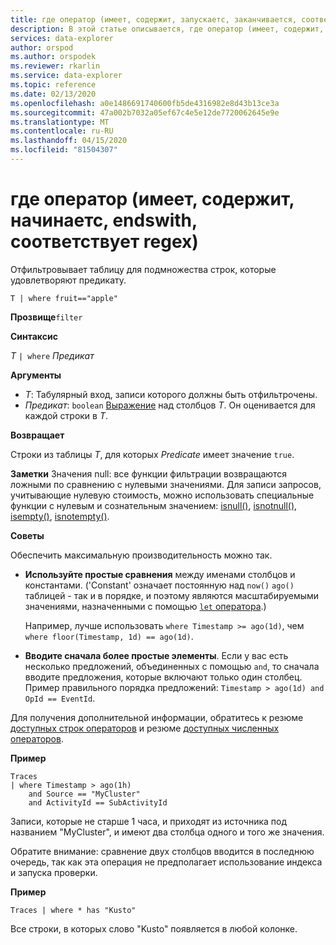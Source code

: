 ```yaml
---
title: где оператор (имеет, содержит, запускаетс, заканчивается, соответствует regex) - Azure Data Explorer Документы Майкрософт
description: В этой статье описывается, где оператор (имеет, содержит, начинает, заканчивается, соответствует regex) в Azure Data Explorer.
services: data-explorer
author: orspod
ms.author: orspodek
ms.reviewer: rkarlin
ms.service: data-explorer
ms.topic: reference
ms.date: 02/13/2020
ms.openlocfilehash: a0e1486691740600fb5de4316982e8d43b13ce3a
ms.sourcegitcommit: 47a002b7032a05ef67c4e5e12de7720062645e9e
ms.translationtype: MT
ms.contentlocale: ru-RU
ms.lasthandoff: 04/15/2020
ms.locfileid: "81504307"
---
```

# <a name="where-operator-has-contains-startswith-endswith-matches-regex"></a>где оператор (имеет, содержит, начинаетс, endswith, соответствует regex)

Отфильтровывает таблицу для подмножества строк, которые удовлетворяют предикату.

```kusto
T | where fruit=="apple"
```

**Прозвище**`filter`

**Синтаксис**

*T* `| where` *Предикат*

**Аргументы**

* *T*: Табулярный вход, записи которого должны быть отфильтрочены.
* *Предикат*: `boolean` [Выражение](./scalar-data-types/bool.md) над столбцов *T*. Он оценивается для каждой строки в *T*.

**Возвращает**

Строки из таблицы *T*, для которых *Predicate* имеет значение `true`.

**Заметки** Значения null: все функции фильтрации возвращаются ложными по сравнению с нулевыми значениями. Для записи запросов, учитывающие нулевую стоимость, можно использовать специальные функции с нулевым и сознательным значением: [isnull()](./isnullfunction.md), [isnotnull()](./isnotnullfunction.md), [isempty()](./isemptyfunction.md), [isnotempty()](./isnotemptyfunction.md). 

**Советы**

Обеспечить максимальную производительность можно так.

* **Используйте простые сравнения** между именами столбцов и константами. ('Constant' означает постоянную над `now()` `ago()` таблицей - так и в порядке, и поэтому являются масштабируемыми значениями, назначенными с помощью [ `let` оператора](./letstatement.md).)

    Например, лучше использовать `where Timestamp >= ago(1d)`, чем `where floor(Timestamp, 1d) == ago(1d)`.

* **Вводите сначала более простые элементы**. Если у вас есть несколько предложений, объединенных с помощью `and`, то сначала вводите предложения, которые включают только один столбец. Пример правильного порядка предложений: `Timestamp > ago(1d) and OpId == EventId`.

Для получения дополнительной информации, обратитесь к резюме [доступных строк операторов](./datatypes-string-operators.md) и резюме [доступных численных операторов](./numoperators.md).

**Пример**

```kusto
Traces
| where Timestamp > ago(1h)
    and Source == "MyCluster"
    and ActivityId == SubActivityId 
```

Записи, которые не старше 1 часа, и приходят из источника под названием "MyCluster", и имеют два столбца одного и того же значения. 

Обратите внимание: сравнение двух столбцов вводится в последнюю очередь, так как эта операция не предполагает использование индекса и запуска проверки.

**Пример**

```kusto
Traces | where * has "Kusto"
```

Все строки, в которых слово "Kusto" появляется в любой колонке.
